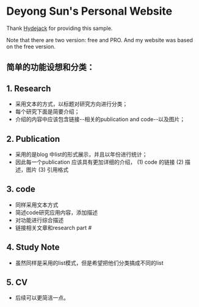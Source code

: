 # Deyong Sun's Personal Website

Thank [Hydejack](https://hydejack.com/) for providing this sample.

Note that there are two version: free and PRO. And my website was based on the free version.

## 简单的功能设想和分类：

## 1. Research
* 采用文本的方式，以标题对研究方向进行分类；
* 每个研究下面是简要介绍；
* 介绍的内容中应该包含链接--相关的publication and code--以及图片；
## 2. Publication
* 采用的是blog 中list的形式展示，并且以年份进行统计；
* 因此每一个publication 应该具有更加详细的介绍，
(1) code 的链接
(2) 描述，图片
(3) 引用格式
## 3. code
* 同样采用文本方式
* 简述code研究应用内容，添加描述
* 对功能进行综合描述
* 链接相关文章和research part #
## 4. Study Note
* 虽然同样是采用的list模式，但是希望把他们分类搞成不同的list
## 5. CV
* 后续可以更简洁一点。
